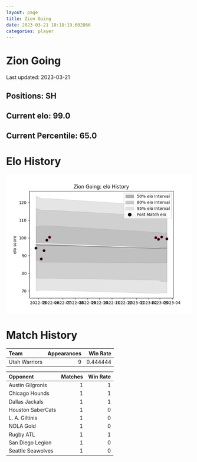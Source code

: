 ```yaml
---  
layout: page  
title: Zion Going  
date: 2023-03-21 18:18:19.602866  
categories: player  
---
```

# Zion Going


Last updated: 2023-03-21
## Positions: SH

## Current elo: 99.0

## Current Percentile: 65.0

# Elo History


![elo history](history_ZionGoing.png)
# Match History


| Team          |   Appearances |   Win Rate |
|:--------------|--------------:|-----------:|
| Utah Warriors |             9 |   0.444444 |

| Opponent          |   Matches |   Win Rate |
|:------------------|----------:|-----------:|
| Austin Gilgronis  |         1 |          1 |
| Chicago Hounds    |         1 |          1 |
| Dallas Jackals    |         1 |          1 |
| Houston SaberCats |         1 |          0 |
| L. A. Giltinis    |         1 |          0 |
| NOLA Gold         |         1 |          0 |
| Rugby ATL         |         1 |          1 |
| San Diego Legion  |         1 |          0 |
| Seattle Seawolves |         1 |          0 |